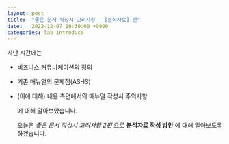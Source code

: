 ```yaml
---
layout: post
title:  "좋은 문서 작성시 고려사항 - [분석자료] 편"
date:   2022-12-07 10:30:00 +0900
categories: lab introduce
---
```


 지난 시간에는   
 - 비즈니스 커뮤니케이션의 정의
 - 기존 매뉴얼의 문제점(AS-IS)
 - (이에 대해) 내용 측면에서의 매뉴얼 작성시 주의사항
 
   에 대해 알아보았습니다.
   
   오늘은 *좋은 문서 작성시 고려사항 2편* 으로 **분석자료 작성 방안** 에 대해 알아보도록 하겠습니다.   
   
